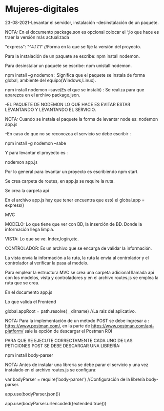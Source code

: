 # Mujeres-digitales

23-08-2021-Levantar el servidor, instalación -desinstalación de un paquete.

NOTA: En el documento package.son es opcional colocar el ^,lo que hace es traer la versión más actualizada

"express": "^4.17.1" //Forma en la que se fije la versión del proyecto.

Para la instalación de un paquete se escribe: npm install nodemon.

Para desinstalar un paquete se escribe: npm unistall nodemon.

npm install –g nodemon : Significa que el paquete se instala de forma global, ambiente del equipo(Windows,Linux).

npm install  nodemon –save(Es el que se instaló) : Se realiza para que aparezca en el archivo package.json.

-EL PAQUETE DE NODEMON LO QUE HACE ES EVITAR ESTAR LEVANTANDO Y LEVANTANDO EL SERVICIO.

NOTA: Cuando se instala el paquete la forma de levantar node es: nodemon app.js

-En caso de que no se reconozca el servicio se debe escribir : 

npm install  -g  nodemon –sabe

Y para levantar el proyecto es :

nodemon app.js

Por lo general para levantar un proyecto es escribiendo npm start.

Se crea carpeta de routes, en app.js se require la ruta.

Se crea la carpeta api

En el archivo app.js hay que tener encuentra que esté el global.app = express()

MVC

MODELO: Lo que tiene que ver con BD, la inserción de BD. Donde la información llega limpia.

VISTA: Lo que se ve. Index,login,etc.

CONTROLADOR: Es un archivo que se encarga de validar la información.

La vista envía la información a la ruta, la ruta la envía al controlador y el controlador al verificar la pasa al modelo.

Para emplear la estructura MVC se crea una carpeta adicional llamada api con los modelos, vista y controladores y en el archivo routes.js se emplea la ruta que se crea.

En el documento app.js

Lo que valida el Frontend

global.appRoot = path.resolve(__dirname) //La raiz del aplicativo.

NOTA: Para la implementación de un método POST se debe ingresar a : https://www.postman.com/, en la parte de https://www.postman.com/api-platform/ sale la opción de descargar el Postman ROI

PARA QUE SE EJECUTE CORRECTAMENTE CADA UNO DE LAS PETICIONES POST SE DEBE DESCARGAR UNA LIBRERÍA:

npm  install body-parser

NOTA: Antes de instalar una librería se debe parar el servicio y una vez instalado en el archivo routes.js se configura:

var bodyParser = require('body-parser') //Configuración de la librería body-parser.

app.use(bodyParser.json())

app.use(bodyParser.urlencoded({extended:true}))


